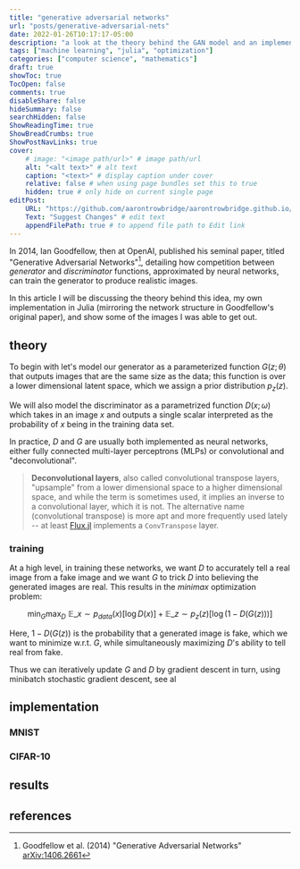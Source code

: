```yaml
---
title: "generative adversarial networks"
url: "posts/generative-adversarial-nets"
date: 2022-01-26T10:17:17-05:00 
description: "a look at the theory behind the GAN model and an implementation in Julia using Flux.jl"
tags: ["machine learning", "julia", "optimization"]
categories: ["computer science", "mathematics"] 
draft: true 
showToc: true
TocOpen: false 
comments: true 
disableShare: false
hideSummary: false 
searchHidden: false 
ShowReadingTime: true
ShowBreadCrumbs: true
ShowPostNavLinks: true 
cover:
    # image: "<image path/url>" # image path/url
    alt: "<alt text>" # alt text
    caption: "<text>" # display caption under cover
    relative: false # when using page bundles set this to true
    hidden: true # only hide on current single page
editPost:
    URL: "https://github.com/aarontrowbridge/aarontrowbridge.github.io/content"
    Text: "Suggest Changes" # edit text
    appendFilePath: true # to append file path to Edit link
---
```


In 2014, Ian Goodfellow, then at OpenAI, published his seminal paper, titled "Generative Adversarial Networks"[^1], detailing how competition between *generator* and *discriminator* functions, approximated by neural networks, can train the generator to produce realistic images.
 
In this article I will be discussing the theory behind this idea, my own implementation in Julia (mirroring the network structure in Goodfellow's original paper), and show some of the images I was able to get out.
 
## theory
 
To begin with let's model our generator as a parameterized function $G(z; \theta)$ that outputs images that are the same size as the data; this function is over a lower dimensional latent space, which we assign a prior distribution $p_z(z)$. 
 
We will also model the discriminator as a parametrized function $D(x; \omega)$ which takes in an image $x$ and outputs a single scalar interpreted as the probability of $x$ being in the training data set.  
 
In practice, $D$ and $G$ are usually both implemented as neural networks, either fully connected multi-layer perceptrons (MLPs) or convolutional and "deconvolutional".  
 
> **Deconvolutional layers**, also called convolutional transpose layers, "upsample" from a lower dimensional space to a higher dimensional space, and while the term is sometimes used, it implies an inverse to a convolutional layer, which it is not. The alternative name (convolutional transpose) is more apt and more frequently used lately -- at least [Flux.jl](https://fluxml.ai/Flux.jl/stable/models/layers/#Flux.ConvTranspose) implements a  `ConvTranspose` layer. 
 
### training
 
At a high level, in training these networks, we want $D$ to accurately tell a real image from a fake image and we want $G$ to trick $D$ into believing the generated images are real.  This results in the *minimax* optimization problem:
 
$$
\min_G \max_D \ \mathbb{E}\_{x \sim p_{data}(x)}\left[\log D(x)\right] + \mathbb{E}\_{z \sim p_z(z)} \left[ \log\left(1 - D(G(z)) \right)\right]
$$
 
Here, $1 - D(G(z))$ is the probability that a generated image is fake, which we want to minimize w.r.t. $G$, while simultaneously maximizing $D$'s ability to tell real from fake.
 
Thus we can iteratively update $G$ and $D$ by gradient descent in turn, using minibatch stochastic gradient descent, see al
 
## implementation

### MNIST


### CIFAR-10

 
## results

## references

[^1]: Goodfellow et al. (2014) "Generative Adversarial Networks" [arXiv:1406.2661](https://arxiv.org/pdf/1406.2661.pdf)